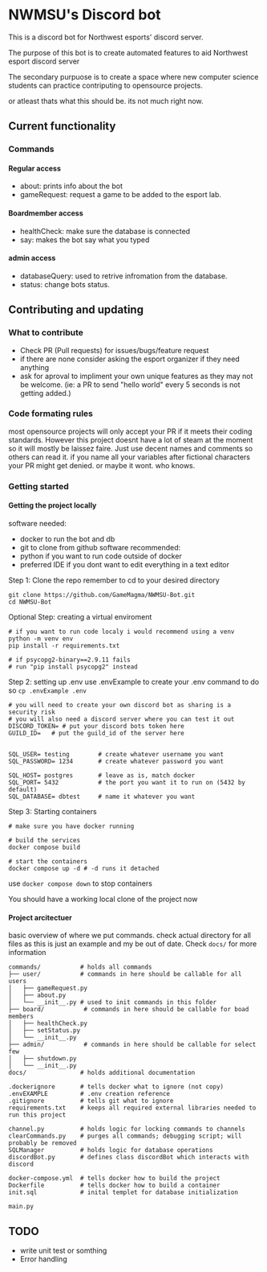 # NWMSU's Discord bot
This is a discord bot for Northwest esports' discord server.

The purpose of this bot is to create automated features to aid Northwest esport discord server

The secondary purpuose is to create a space where new computer science students can practice contriputing to opensource projects. 

or atleast thats what this should be. its not much right now.

## Current functionality

### Commands

#### Regular access
 - about: prints info about the bot
 - gameRequest: request a game to be added to the esport lab.
#### Boardmember access
 - healthCheck: make sure the database is connected
 - say: makes the bot say what you typed
#### admin access
 - databaseQuery: used to retrive infromation from the database.
 - status: change bots status.

## Contributing and updating

### What to contribute
 - Check PR (Pull requests) for issues/bugs/feature request
 - if there are none consider asking the esport organizer if they need anything
 - ask for aproval to impliment your own unique features as they may not be welcome. (ie: a PR to send "hello world" every 5 seconds is not getting added.)

### Code formating rules
most opensource projects will only accept your PR if it meets their coding standards. However this project doesnt have a lot of steam at the moment so it will mostly be laissez faire. Just use decent names and comments so others can read it. if you name all your variables after fictional characters your PR might get denied. or maybe it wont. who knows.

### Getting started
#### Getting the project locally
software needed:
 - docker           to run the bot and db
 - git              to clone from github
software recommended:
 - python           if you want to run code outside of docker
 - preferred IDE    if you dont want to edit everything in a text editor

Step 1: Clone the repo
remember to cd to your desired directory 
```
git clone https://github.com/GameMagma/NWMSU-Bot.git
cd NWMSU-Bot
```

Optional Step: creating a virtual enviroment
```
# if you want to run code localy i would recommend using a venv
python -m venv env
pip install -r requirements.txt

# if psycopg2-binary==2.9.11 fails
# run "pip install psycopg2" instead
```

Step 2: setting up .env
use .envExample to create your .env
command to do so
```cp .envExample .env```

```
# you will need to create your own discord bot as sharing is a security risk
# you will also need a discord server where you can test it out
DISCORD_TOKEN= # put your discord bots token here
GUILD_ID=   # put the guild_id of the server here


SQL_USER= testing        # create whatever username you want
SQL_PASSWORD= 1234       # create whatever password you want

SQL_HOST= postgres       # leave as is, match docker
SQL_PORT= 5432           # the port you want it to run on (5432 by default)
SQL_DATABASE= dbtest     # name it whatever you want          
```

Step 3: Starting containers
```
# make sure you have docker running

# build the services
docker compose build

# start the containers
docker compose up -d # -d runs it detached 
```
use ```docker compose down``` to stop containers

You should have a working local clone of the project now

#### Project arcitectuer
basic overview of where we put commands. check actual directory for all files as this is just an example and my be out of date. Check ```docs/``` for more information
```
commands/           # holds all commands
├── user/           # commands in here should be callable for all users
│   ├── gameRequest.py
│   ├── about.py
│   └── __init__.py # used to init commands in this folder
├── board/           # commands in here should be callable for boad members
│   ├── healthCheck.py
│   ├── setStatus.py
│   └── __init__.py 
├── admin/           # commands in here should be callable for select few
│   ├── shutdown.py
│   └── __init__.py 
docs/               # holds additional documentation

.dockerignore       # tells docker what to ignore (not copy)
.envEXAMPLE         # .env creation reference
.gitignore          # tells git what to ignore
requirements.txt    # keeps all required external libraries needed to run this project

channel.py          # holds logic for locking commands to channels
clearCommands.py    # purges all commands; debugging script; will probably be removed
SQLManager          # holds logic for database operations
discordBot.py       # defines class discordBot which interacts with discord

docker-compose.yml  # tells docker how to build the project
Dockerfile          # tells docker how to build a container
init.sql            # inital templet for database initialization

main.py
```

## TODO
 - write unit test or somthing
 - Error handling